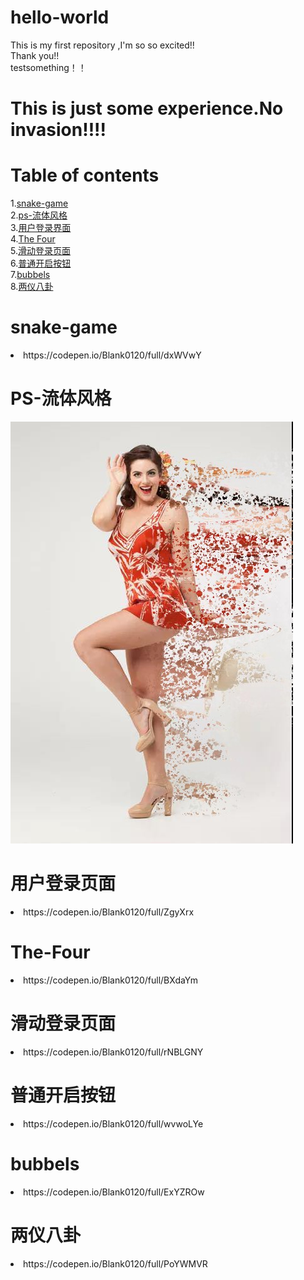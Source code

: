 # hello-world
This is my first repository ,I'm so so excited!!<br>
Thank you!!<br>
testsomething！！<br>
# This is just some experience.No invasion!!!!<br>

# Table of contents
1.[snake-game](#snake-game) <br>
2.[ps-流体风格](#ps-流体风格) <br>
3.[用户登录界面](#用户登录页面) <br>
4.[The Four](#The-Four) <br>
5.[滑动登录页面](#滑动登录页面)<br>
6.[普通开启按钮](#普通开启按钮)<br>
7.[bubbels](#bubbels)<br>
8.[两仪八卦](#两仪八卦)<br>








# snake-game<br>
<li>https://codepen.io/Blank0120/full/dxWVwY<br>
  
  
# PS-流体风格<br>
![流体人物](images/01.jpg)

# 用户登录页面
<li>https://codepen.io/Blank0120/full/ZgyXrx<br>

# The-Four
<li>https://codepen.io/Blank0120/full/BXdaYm<br>

# 滑动登录页面
<li>https://codepen.io/Blank0120/full/rNBLGNY

# 普通开启按钮
<li>https://codepen.io/Blank0120/full/wvwoLYe

# bubbels<br>
<li>https://codepen.io/Blank0120/full/ExYZROw<br>

# 两仪八卦
<li>https://codepen.io/Blank0120/full/PoYWMVR<br>
